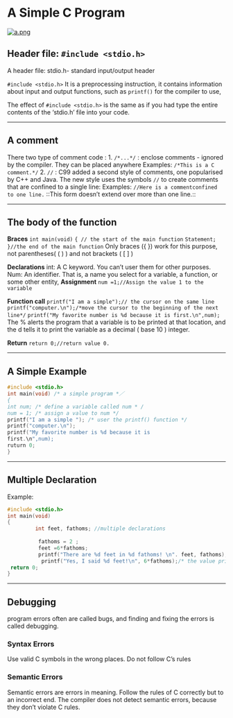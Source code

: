 # A Simple C Program

[![a.png](https://i.loli.net/2017/09/27/59cb36e378f0a.png)](https://i.loli.net/2017/09/27/59cb36e378f0a.png)
## Header file: `#include <stdio.h>`
A header file: stdio.h- standard input/output header

`#include <stdio.h>`
It is a preprocessing instruction, it contains information about input and output functions, such as `printf()` for the compiler to use,

The effect of `#include <stdio.h>` is the same as if you had type the entire contents of the ‘stdio.h’ file into your code.
- - - -

## A comment
There two type of comment code :
	1. `/*...*/` : enclose comments - ignored by the compiler. They can be placed anywhere
	Examples: 
	`/*This is a C comment.*/` 
	2. `//` : C99 added a second style of comments, one popularised by  C++ and Java. The new style uses the symbols `//`  to create comments that are confined to a single line:
	Examples: 
	`//Here is a commentconfined to one line.`
	::This form doesn’t extend over more than one line.::

- - - -

## The body of the function
**Braces**
`int main(void)`
`{ // the start of the main function` 
`Statement;` 
`}//the end of the main function`
Only braces ({ }) work for this purpose, not parentheses( ( ) ) and not brackets ( [ ] )

**Declarations**
	int: A C keyword. You can’t user them for other purposes.
	Num: An identifier. That is, a name you select for a variable, a function, 		or some other entity,
**Assignment**
`num =1;//Assign the value 1 to the variable` 

**Function call**
`printf("I am a simple");// the cursor on the same line` 
`printf("computer.\n");/*move the cursor to the beginning of the next line*/`
`printf("My favorite number is %d because it is first.\n",num);` 
The % alerts the program that a variable is to be printed at that location, and the d tells it to print the variable as a decimal ( base 10 ) integer.

**Return**
`return 0;//return value 0.`

- - - -
## A Simple Example

```C
#include <stdio.h>
int main(void) /* a simple program *／
{
int num; /* define a variable called num * /
num = 1; /* assign a value to num */
printf("I am a simple "); /* user the printf() function */
printf("computer.\n");
printf("My favorite number is %d because it is 
first.\n",num);
ruturn 0;
} 
```

- - - -

## Multiple Declaration
Example:

```C
#include <stdio.h>
int main(void)
{
         int feet, fathoms; //multiple declarations
         
          fathoms = 2 ;
          feet =6*fathoms;
          printf("There are %d feet in %d fathoms! \n". feet, fathoms);
           printf("Yes, I said %d feet!\n", 6*fathoms);/* the value printed doesn't have to be a variable */
 return 0;
} 
```

- - - -

## Debugging
program errors often are called bugs, and finding and fixing the errors is called debugging.
### Syntax Errors
Use valid C symbols in the wrong places. Do not follow C’s rules
### Semantic Errors
Semantic errors are errors in meaning. Follow the rules of C correctly but to an incorrect end.
The compiler does not detect semantic errors, because they don’t violate C rules.
